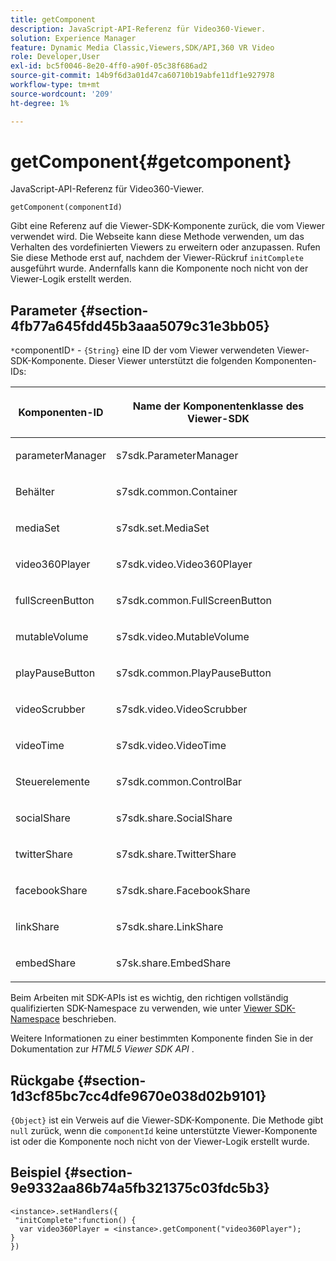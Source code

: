 ```yaml
---
title: getComponent
description: JavaScript-API-Referenz für Video360-Viewer.
solution: Experience Manager
feature: Dynamic Media Classic,Viewers,SDK/API,360 VR Video
role: Developer,User
exl-id: bc5f0046-8e20-4ff0-a90f-05c38f686ad2
source-git-commit: 14b9f6d3a01d47ca60710b19abfe11df1e927978
workflow-type: tm+mt
source-wordcount: '209'
ht-degree: 1%

---
```


# getComponent{#getcomponent}

JavaScript-API-Referenz für Video360-Viewer.

`getComponent(componentId)`

Gibt eine Referenz auf die Viewer-SDK-Komponente zurück, die vom Viewer verwendet wird. Die Webseite kann diese Methode verwenden, um das Verhalten des vordefinierten Viewers zu erweitern oder anzupassen. Rufen Sie diese Methode erst auf, nachdem der Viewer-Rückruf `initComplete` ausgeführt wurde. Andernfalls kann die Komponente noch nicht von der Viewer-Logik erstellt werden.

## Parameter {#section-4fb77a645fdd45b3aaa5079c31e3bb05}

`*`componentID`*`  -  `{String}` eine ID der vom Viewer verwendeten Viewer-SDK-Komponente. Dieser Viewer unterstützt die folgenden Komponenten-IDs:

<table id="table_7B5DD9303EF44ADD847B13FFEAD135D9"> 
 <thead> 
  <tr> 
   <th colname="col1" class="entry"> <p>Komponenten-ID </p> </th> 
   <th colname="col2" class="entry"> <p>Name der Komponentenklasse des Viewer-SDK </p> </th> 
  </tr> 
 </thead>
 <tbody> 
  <tr> 
   <td colname="col1"> <p> <span class="codeph"> parameterManager  </span> </p> </td> 
   <td colname="col2"> <p> <span class="codeph"> s7sdk.ParameterManager  </span> </p> </td> 
  </tr> 
  <tr> 
   <td colname="col1"> <p> <span class="codeph"> Behälter </span> </p> </td> 
   <td colname="col2"> <p> <span class="codeph"> s7sdk.common.Container  </span> </p> </td> 
  </tr> 
  <tr> 
   <td colname="col1"> <p> <span class="codeph"> mediaSet  </span> </p> </td> 
   <td colname="col2"> <p> <span class="codeph"> s7sdk.set.MediaSet  </span> </p> </td> 
  </tr> 
  <tr> 
   <td colname="col1"> <p> <span class="codeph"> video360Player  </span> </p> </td> 
   <td colname="col2"> <p> <span class="codeph"> s7sdk.video.Video360Player  </span> </p> </td> 
  </tr> 
  <tr> 
   <td colname="col1"> <p> <span class="codeph"> fullScreenButton  </span> </p> </td> 
   <td colname="col2"> <p> <span class="codeph"> s7sdk.common.FullScreenButton  </span> </p> </td> 
  </tr> 
  <tr> 
   <td colname="col1"> <p> <span class="codeph"> mutableVolume  </span> </p> </td> 
   <td colname="col2"> <p> <span class="codeph"> s7sdk.video.MutableVolume  </span> </p> </td> 
  </tr> 
  <tr> 
   <td colname="col1"> <p> <span class="codeph"> playPauseButton  </span> </p> </td> 
   <td colname="col2"> <p> <span class="codeph"> s7sdk.common.PlayPauseButton  </span> </p> </td> 
  </tr> 
  <tr> 
   <td colname="col1"> <p> <span class="codeph"> videoScrubber  </span> </p> </td> 
   <td colname="col2"> <p> <span class="codeph"> s7sdk.video.VideoScrubber  </span> </p> </td> 
  </tr> 
  <tr> 
   <td colname="col1"> <p> <span class="codeph"> videoTime  </span> </p> </td> 
   <td colname="col2"> <p> <span class="codeph"> s7sdk.video.VideoTime  </span> </p> </td> 
  </tr> 
  <tr> 
   <td colname="col1"> <p> <span class="codeph"> Steuerelemente </span> </p> </td> 
   <td colname="col2"> <p> <span class="codeph"> s7sdk.common.ControlBar  </span> </p> </td> 
  </tr> 
  <tr> 
   <td colname="col1"> <p> <span class="codeph"> socialShare  </span> </p> </td> 
   <td colname="col2"> <p> <span class="codeph"> s7sdk.share.SocialShare  </span> </p> </td> 
  </tr> 
  <tr> 
   <td colname="col1"> <p> <span class="codeph"> twitterShare  </span> </p> </td> 
   <td colname="col2"> <p> <span class="codeph"> s7sdk.share.TwitterShare  </span> </p> </td> 
  </tr> 
  <tr> 
   <td colname="col1"> <p> <span class="codeph"> facebookShare  </span> </p> </td> 
   <td colname="col2"> <p> <span class="codeph"> s7sdk.share.FacebookShare  </span> </p> </td> 
  </tr> 
  <tr> 
   <td colname="col1"> <p> <span class="codeph"> linkShare  </span> </p> </td> 
   <td colname="col2"> <p> <span class="codeph"> s7sdk.share.LinkShare  </span> </p> </td> 
  </tr> 
  <tr> 
   <td colname="col1"> <p> <span class="codeph"> embedShare  </span> </p> </td> 
   <td colname="col2"> <p> <span class="codeph"> s7sk.share.EmbedShare  </span> </p> </td> 
  </tr> 
 </tbody> 
</table>

Beim Arbeiten mit SDK-APIs ist es wichtig, den richtigen vollständig qualifizierten SDK-Namespace zu verwenden, wie unter [Viewer SDK-Namespace](../../../c-html5-aem-asset-viewers/c-html5-aem-video360/c-html5-aem-video360-viewer-sdk-namespace.md#concept-4ee8657c7d67421f8e7880130a246621) beschrieben.

Weitere Informationen zu einer bestimmten Komponente finden Sie in der Dokumentation zur *HTML5 Viewer SDK API* .

## Rückgabe {#section-1d3cf85bc7cc4dfe9670e038d02b9101}

`{Object}` ist ein Verweis auf die Viewer-SDK-Komponente. Die Methode gibt `null` zurück, wenn die `componentId` keine unterstützte Viewer-Komponente ist oder die Komponente noch nicht von der Viewer-Logik erstellt wurde.

## Beispiel {#section-9e9332aa86b74a5fb321375c03fdc5b3}

```
<instance>.setHandlers({ 
 "initComplete":function() { 
  var video360Player = <instance>.getComponent("video360Player"); 
} 
})
```
